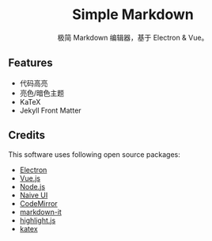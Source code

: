 <h1 align="center">Simple Markdown</h1>

<p align="center">极简 Markdown 编辑器，基于 Electron & Vue。</p>

## Features

- 代码高亮
- 亮色/暗色主题
- KaTeX
- Jekyll Front Matter

## Credits

This software uses following open source packages:

- [Electron](https://www.electronjs.org/)
- [Vue.js](https://v3.cn.vuejs.org/)
- [Node.js](https://nodejs.org/)
- [Naive UI](https://www.naiveui.com/)
- [CodeMirror](https://codemirror.net/)
- [markdown-it](https://github.com/markdown-it/markdown-it)
- [highlight.js](https://highlightjs.org/)
- [katex](https://katex.org/)

